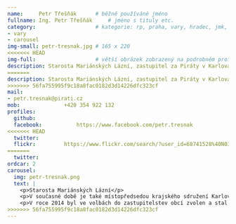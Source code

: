 ```yaml
---
name:     Petr Třešňák  	# běžně používáné jméno
fullname: Ing. Petr Třešňák  	# jméno s tituly etc.
category:                 	# kategorie: rp, praha, vary, hradec, jmk, senat
- vary
- carousel
img-small: petr-tresnak.jpg # 165 x 220
<<<<<<< HEAD
img-full:                 	# větší obrázek zobrazený na podrobném profilu
description: Starosta Mariánských Lázní, zastupitel za Piráty v Karlovarském kraji, předseda krajského sdružení Pirátů v Karlovarském kraji             	# kratký popis, max 160 znaků
=======
description: Starosta Mariánských Lázní, zastupitel za Piráty v Karlovarském kraji             	# kratký popis, max 160 znaků
>>>>>>> 56fa755995f9c18a8fac0182d3d14226dfc323cf
mail:
- petr.tresnak@pirati.cz
mob:			  +420 354 922 132
profiles:
  github:                 
  facebook: 		  https://www.facebook.com/petr.tresnak
<<<<<<< HEAD
  twitter: 		  
  flickr:		  https://www.flickr.com/search/?user_id=68741528%40N03&sort=date-taken-desc&view_all=1&text=petr%20t%C5%99e%C5%A1%C5%88%C3%A1k
=======
  twitter:
ordcar: 2 		 
carousel:
  img: petr-tresnak.png
  text: |
    <p>Starosta Mariánských Lázní</p>
    <p>V současné době je také místopředsedou krajského sdružení Karlovarský kraj a dočasným garantem programového bodu energetika. Pochází z Mariánských Lázní. V roce 2016 byl zvolen do zastupitelstva Karlovarského kraje jako jeden ze tří Pirátů</p>
    <p>V roce 2014 byl ve volbách do zastupitelstev obcí zvolen a stal se místostarostou Mariánských lázní. V roce 2015, po rezignaci rovněž pirátského starosty Ing. arch. Vojtěcha Franty, si s ním vyměnil místo ve vedení města a stal se starostou.</p>
>>>>>>> 56fa755995f9c18a8fac0182d3d14226dfc323cf
---
```

